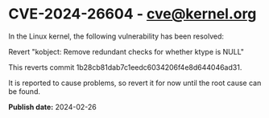 # CVE-2024-26604 - cve@kernel.org

In the Linux kernel, the following vulnerability has been resolved:

Revert "kobject: Remove redundant checks for whether ktype is NULL"

This reverts commit 1b28cb81dab7c1eedc6034206f4e8d644046ad31.

It is reported to cause problems, so revert it for now until the root
cause can be found.

**Publish date:** 2024-02-26
